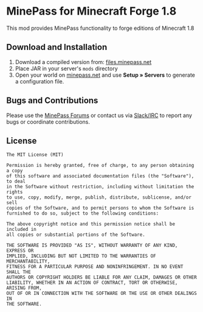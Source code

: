 # MinePass for Minecraft Forge 1.8

This mod provides MinePass functionality to forge editions of Minecraft 1.8

## Download and Installation

  1. Download a compiled version from: [files.minepass.net](https://files.minepass.net)
  2. Place JAR in your server's `mods` directory
  4. Open your world on [minepass.net](http://minepass.net) and use **Setup » Servers**
     to generate a configuration file.


## Bugs and Contributions

Please use the [MinePass Forums](https://forums.minepass.net) or contact us
via [Slack/IRC](http://docs.minepass.net) to report any bugs or coordinate
contributions.


## License

```
The MIT License (MIT)

Permission is hereby granted, free of charge, to any person obtaining a copy
of this software and associated documentation files (the "Software"), to deal
in the Software without restriction, including without limitation the rights
to use, copy, modify, merge, publish, distribute, sublicense, and/or sell
copies of the Software, and to permit persons to whom the Software is
furnished to do so, subject to the following conditions:

The above copyright notice and this permission notice shall be included in
all copies or substantial portions of the Software.

THE SOFTWARE IS PROVIDED "AS IS", WITHOUT WARRANTY OF ANY KIND, EXPRESS OR
IMPLIED, INCLUDING BUT NOT LIMITED TO THE WARRANTIES OF MERCHANTABILITY,
FITNESS FOR A PARTICULAR PURPOSE AND NONINFRINGEMENT. IN NO EVENT SHALL THE
AUTHORS OR COPYRIGHT HOLDERS BE LIABLE FOR ANY CLAIM, DAMAGES OR OTHER
LIABILITY, WHETHER IN AN ACTION OF CONTRACT, TORT OR OTHERWISE, ARISING FROM,
OUT OF OR IN CONNECTION WITH THE SOFTWARE OR THE USE OR OTHER DEALINGS IN
THE SOFTWARE.
```

